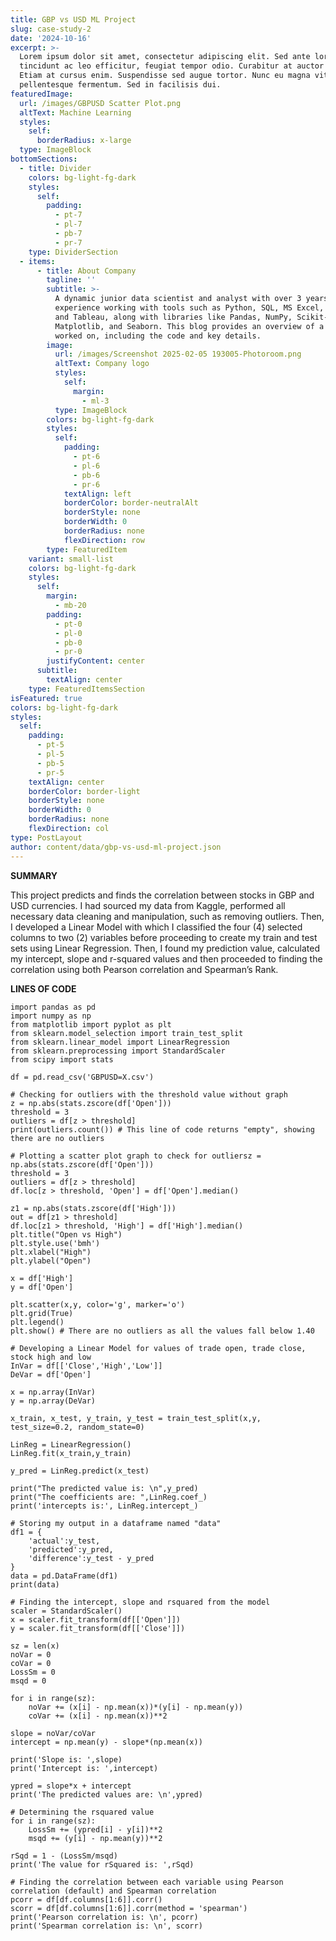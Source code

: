 ```yaml
---
title: GBP vs USD ML Project
slug: case-study-2
date: '2024-10-16'
excerpt: >-
  Lorem ipsum dolor sit amet, consectetur adipiscing elit. Sed ante lorem,
  tincidunt ac leo efficitur, feugiat tempor odio. Curabitur at auctor sapien.
  Etiam at cursus enim. Suspendisse sed augue tortor. Nunc eu magna vitae lorem
  pellentesque fermentum. Sed in facilisis dui.
featuredImage:
  url: /images/GBPUSD Scatter Plot.png
  altText: Machine Learning
  styles:
    self:
      borderRadius: x-large
  type: ImageBlock
bottomSections:
  - title: Divider
    colors: bg-light-fg-dark
    styles:
      self:
        padding:
          - pt-7
          - pl-7
          - pb-7
          - pr-7
    type: DividerSection
  - items:
      - title: About Company
        tagline: ''
        subtitle: >-
          A dynamic junior data scientist and analyst with over 3 years of
          experience working with tools such as Python, SQL, MS Excel, Power BI,
          and Tableau, along with libraries like Pandas, NumPy, Scikit-Learn,
          Matplotlib, and Seaborn. This blog provides an overview of a project I
          worked on, including the code and key details.
        image:
          url: /images/Screenshot 2025-02-05 193005-Photoroom.png
          altText: Company logo
          styles:
            self:
              margin:
                - ml-3
          type: ImageBlock
        colors: bg-light-fg-dark
        styles:
          self:
            padding:
              - pt-6
              - pl-6
              - pb-6
              - pr-6
            textAlign: left
            borderColor: border-neutralAlt
            borderStyle: none
            borderWidth: 0
            borderRadius: none
            flexDirection: row
        type: FeaturedItem
    variant: small-list
    colors: bg-light-fg-dark
    styles:
      self:
        margin:
          - mb-20
        padding:
          - pt-0
          - pl-0
          - pb-0
          - pr-0
        justifyContent: center
      subtitle:
        textAlign: center
    type: FeaturedItemsSection
isFeatured: true
colors: bg-light-fg-dark
styles:
  self:
    padding:
      - pt-5
      - pl-5
      - pb-5
      - pr-5
    textAlign: center
    borderColor: border-light
    borderStyle: none
    borderWidth: 0
    borderRadius: none
    flexDirection: col
type: PostLayout
author: content/data/gbp-vs-usd-ml-project.json
---
```

**SUMMARY**

This project predicts and finds the correlation between stocks in GBP and USD currencies. I had
sourced my data from Kaggle, performed all necessary data cleaning and manipulation, such as
removing outliers. Then, I developed a Linear Model with which I classified the four (4) selected
columns to two (2) variables before proceeding to create my train and test sets using Linear
Regression. Then, I found my prediction value, calculated my intercept, slope and r-squared values
and then proceeded to finding the correlation using both Pearson correlation and Spearman’s
Rank.

**LINES OF CODE**

```
import pandas as pd
import numpy as np
from matplotlib import pyplot as plt
from sklearn.model_selection import train_test_split
from sklearn.linear_model import LinearRegression
from sklearn.preprocessing import StandardScaler
from scipy import stats

df = pd.read_csv('GBPUSD=X.csv')

# Checking for outliers with the threshold value without graph
z = np.abs(stats.zscore(df['Open']))
threshold = 3
outliers = df[z > threshold]
print(outliers.count()) # This line of code returns "empty", showing there are no outliers

# Plotting a scatter plot graph to check for outliersz = np.abs(stats.zscore(df['Open']))
threshold = 3
outliers = df[z > threshold]
df.loc[z > threshold, 'Open'] = df['Open'].median()

z1 = np.abs(stats.zscore(df['High']))
out = df[z1 > threshold]
df.loc[z1 > threshold, 'High'] = df['High'].median()
plt.title("Open vs High")
plt.style.use('bmh')
plt.xlabel("High")
plt.ylabel("Open")

x = df['High']
y = df['Open']

plt.scatter(x,y, color='g', marker='o')
plt.grid(True)
plt.legend()
plt.show() # There are no outliers as all the values fall below 1.40

# Developing a Linear Model for values of trade open, trade close, stock high and low
InVar = df[['Close','High','Low']]
DeVar = df['Open']

x = np.array(InVar)
y = np.array(DeVar)

x_train, x_test, y_train, y_test = train_test_split(x,y, test_size=0.2, random_state=0)

LinReg = LinearRegression()
LinReg.fit(x_train,y_train)

y_pred = LinReg.predict(x_test)

print("The predicted value is: \n",y_pred)
print("The coefficients are: ",LinReg.coef_)
print('intercepts is:', LinReg.intercept_)

# Storing my output in a dataframe named "data"
df1 = {
    'actual':y_test,
    'predicted':y_pred,
    'difference':y_test - y_pred
}
data = pd.DataFrame(df1)
print(data)

# Finding the intercept, slope and rsquared from the model
scaler = StandardScaler()
x = scaler.fit_transform(df[['Open']])
y = scaler.fit_transform(df[['Close']])

sz = len(x)
noVar = 0
coVar = 0
LossSm = 0
msqd = 0

for i in range(sz):
    noVar += (x[i] - np.mean(x))*(y[i] - np.mean(y))
    coVar += (x[i] - np.mean(x))**2

slope = noVar/coVar
intercept = np.mean(y) - slope*(np.mean(x))

print('Slope is: ',slope)
print('Intercept is: ',intercept)

ypred = slope*x + intercept
print('The predicted values are: \n',ypred)

# Determining the rsquared value
for i in range(sz):
    LossSm += (ypred[i] - y[i])**2
    msqd += (y[i] - np.mean(y))**2

rSqd = 1 - (LossSm/msqd)
print('The value for rSquared is: ',rSqd)

# Finding the correlation between each variable using Pearson correlation (default) and Spearman correlation
pcorr = df[df.columns[1:6]].corr()
scorr = df[df.columns[1:6]].corr(method = 'spearman')
print('Pearson correlation is: \n', pcorr)
print('Spearman correlation is: \n', scorr)
```

